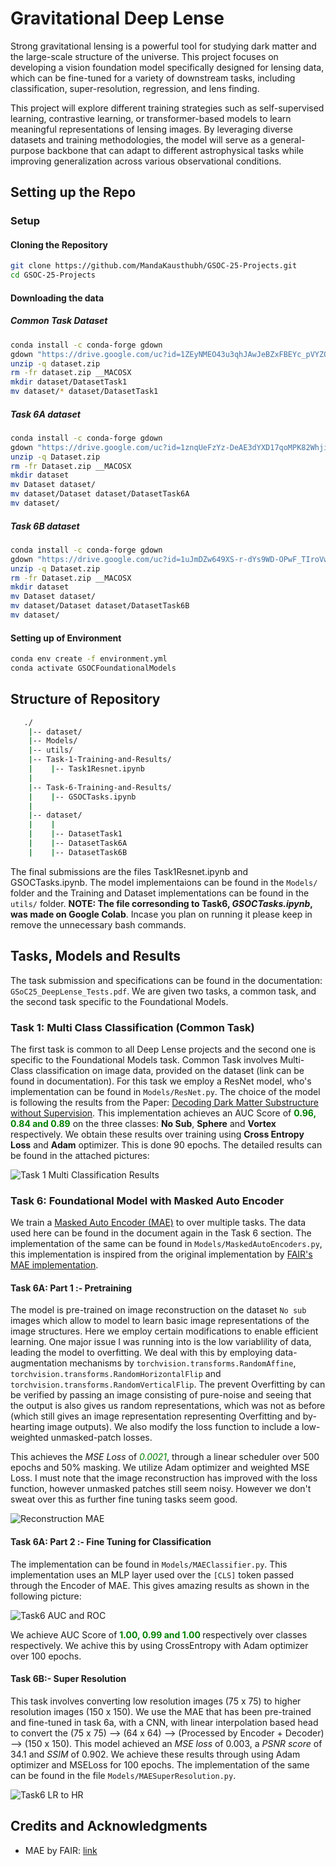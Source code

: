 # Gravitational Deep Lense

Strong gravitational lensing is a powerful tool for studying dark matter and the large-scale structure of the universe. This project focuses on developing a vision foundation model specifically designed for lensing data, which can be fine-tuned for a variety of downstream tasks, including classification, super-resolution, regression, and lens finding.

This project will explore different training strategies such as self-supervised learning, contrastive learning, or transformer-based models to learn meaningful representations of lensing images. By leveraging diverse datasets and training methodologies, the model will serve as a general-purpose backbone that can adapt to different astrophysical tasks while improving generalization across various observational conditions.



## Setting up the Repo

### Setup

#### Cloning the Repository

```bash
git clone https://github.com/MandaKausthubh/GSOC-25-Projects.git
cd GSOC-25-Projects
```

#### Downloading the data

##### Common Task Dataset

```bash
conda install -c conda-forge gdown
gdown "https://drive.google.com/uc?id=1ZEyNMEO43u3qhJAwJeBZxFBEYc_pVYZQ"
unzip -q dataset.zip
rm -fr dataset.zip __MACOSX
mkdir dataset/DatasetTask1
mv dataset/* dataset/DatasetTask1
```

##### Task 6A dataset

```bash
conda install -c conda-forge gdown
gdown "https://drive.google.com/uc?id=1znqUeFzYz-DeAE3dYXD17qoMPK82Whji"
unzip -q Dataset.zip
rm -fr Dataset.zip __MACOSX
mkdir dataset
mv Dataset dataset/
mv dataset/Dataset dataset/DatasetTask6A
mv dataset/
```

##### Task 6B dataset

```bash
conda install -c conda-forge gdown
gdown "https://drive.google.com/uc?id=1uJmDZw649XS-r-dYs9WD-OPwF_TIroVw"
unzip -q Dataset.zip
rm -fr Dataset.zip __MACOSX
mkdir dataset
mv Dataset dataset/
mv dataset/Dataset dataset/DatasetTask6B
mv dataset/
```

#### Setting up of Environment

```bash
conda env create -f environment.yml
conda activate GSOCFoundationalModels
```


## Structure of Repository

```bash
   ./
    |-- dataset/
    |-- Models/
    |-- utils/
    |-- Task-1-Training-and-Results/
    |    |-- Task1Resnet.ipynb
    |
    |-- Task-6-Training-and-Results/
    |    |-- GSOCTasks.ipynb
    |
    |-- dataset/
    |    |
    |    |-- DatasetTask1
    |    |-- DatasetTask6A
    |    |-- DatasetTask6B
```

The final submissions are the files Task1Resnet.ipynb and GSOCTasks.ipynb. The model implementaions can be found in the `Models/` folder and the Training and Dataset implementations can be found in the `utils/` folder. **NOTE: The file corresonding to Task6, *GSOCTasks.ipynb*, was made on Google Colab**. Incase you plan on running it please keep in remove the unnecessary bash commands.

## Tasks, Models and Results

The task submission and specifications can be found in the documentation: `GSoC25_DeepLense_Tests.pdf`. We are given two tasks, a common task, and the second task specific to the Foundational Models.

### Task 1: Multi Class Classification (Common Task)

The first task is common to all Deep Lense projects and the second one is specific to the Foundational Models task. Common Task involves Multi-Class classification on image data, provided on the dataset (link can be found in documentation). For this task we employ a ResNet model, who's implementation can be found in `Models/ResNet.py`. The choice of the model is following the results from the Paper: [Decoding Dark Matter Substructure without Supervision](https://arxiv.org/abs/2008.12731). This implementation achieves an AUC Score of **<span style="color:Green">0.96, 0.84 and 0.89</span>** on the three classes: **No Sub**, **Sphere** and **Vortex** respectively. We obtain these results over training using **Cross Entropy Loss** and **Adam** optimizer. This is done 90 epochs. The detailed results can be found in the attached pictures:

![Task 1 Multi Classification Results](./pictures/Task1AUCandROC.png)

### Task 6: Foundational Model with Masked Auto Encoder

We train a [Masked Auto Encoder (MAE)](https://arxiv.org/abs/2111.06377) to over multiple tasks. The data used here can be found in the document again in the Task 6 section. The implementation of the same can be found in `Models/MaskedAutoEncoders.py`, this implementation is inspired from the original implementation by [FAIR's MAE implementation](https://github.com/facebookresearch/mae).

#### Task 6A: Part 1 :- Pretraining

The model is pre-trained on image reconstruction on the dataset `No sub` images which allow to model to learn basic image representations of the image structures. Here we employ certain modifications to enable efficient learning. One major issue I was running into is the low variablility of data, leading the model to overfitting. We deal with this by employing data-augmentation mechanisms by `torchvision.transforms.RandomAffine`, `torchvision.transforms.RandomHorizontalFlip` and `torchvision.transforms.RandomVerticalFlip`. The prevent Overfitting by can be verified by passing an image consisting of pure-noise and seeing that the output is also gives us random representations, which was not as before (which still gives an image representation representing Overfitting and by-hearting image outputs). We also modify the loss function to include a low-weighted unmasked-patch losses.

This achieves the *MSE Loss* of <span style="color:Green">*0.0021*</span>, through a linear scheduler over 500 epochs and 50% masking. We utilize Adam optimizer and weighted MSE Loss. I must note that the image reconstruction has improved with the loss function, however unmasked patches still seem noisy. However we don't sweat over this as further fine tuning tasks seem good.

![Reconstruction MAE](./pictures/output.png)

#### Task 6A: Part 2 :- Fine Tuning for Classification

The implementation can be found in `Models/MAEClassifier.py`. This implementation uses an MLP layer used over the `[CLS]` token passed through the Encoder of MAE. This gives amazing results as shown in the following picture:

![Task6 AUC and ROC](./pictures/Task6AUCandROC.png)

We achieve AUC Score of **<span style="color:Green">1.00, 0.99 and 1.00 </span>** respectively over classes respectively. We achive this by using CrossEntropy with Adam optimizer over 100 epochs.

#### Task 6B:- Super Resolution

This task involves converting low resolution images (75 x 75) to higher resolution images (150 x 150). We use the MAE that has been pre-trained and fine-tuned in task 6a, with a CNN, with linear interpolation based head to convert the (75 x 75) --> (64 x 64) --> (Processed by Encoder + Decoder) --> (150 x 150). This model achieved an *MSE loss* of 0.003, a *PSNR score* of 34.1 and *SSIM* of 0.902. We achieve these results through using Adam optimizer and MSELoss for 100 epochs. The implementation of the same can be found in the file `Models/MAESuperResolution.py`.

![Task6 LR to HR](./pictures/LRtoHR.png)

## Credits and Acknowledgments

- MAE by FAIR: [link](https://github.com/facebookresearch/mae)
